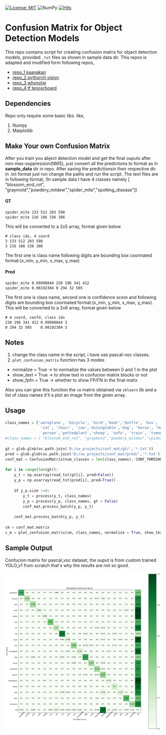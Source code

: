 [![License: MIT](https://img.shields.io/badge/License-MIT-yellow.svg)](https://opensource.org/licenses/MIT) <img alt="NumPy" src="https://img.shields.io/badge/numpy%20-%23013243.svg?&style=for-the-badge&logo=numpy&logoColor=white" />  [![Hits](https://hits.seeyoufarm.com/api/count/incr/badge.svg?url=https%3A%2F%2Fgithub.com%2FMr-TalhaIlyas%2FConfusion_Matrix_for_Objecti_Detection_Models&count_bg=%233DC8C7&title_bg=%23555555&icon=&icon_color=%23E7E7E7&title=hits&edge_flat=false)](https://hits.seeyoufarm.com)

# Confusion Matrix for Object Detection Models

This repo contains script for creating confusion matrix for object detection models, provided  ```.txt``` files as shown in sample data dir. This repos is adapted and modified form following repos,

* [repo_1 kaanakan](https://github.com/kaanakan/object_detection_confusion_matrix)
* [repo_2 pythorch vision](https://github.com/pytorch/vision/blob/master/torchvision/ops/boxes.py)
* [repo_3 whynotw](https://github.com/whynotw/YOLO_metric)
* [repo_4 tf tenosrboard](https://www.tensorflow.org/tensorboard/image_summaries)

## Dependencies
Repo only require some basic libs. like,
1. Numpy 
2. Matplotlib

## Make Your own Confusion Matrix

After you train you abject detection model and get the final ouputs after non-max-suppression(NMS), just convert all the predictions to format as in **sample_data** dir in repo.
After saving the predictionsin their respective dir. in .txt format just run change the paths and run the script.
The text files are in following format, (In sample data I have 4 classes namely [ "blossom_end_rot", "graymold","powdery_mildew","spider_mite","spotting_disease"])
#### GT
```
spider_mite 133 512 203 598
spider_mite 216 186 336 386
```
This will be converted to a 2x5 array, format given below

```
# class idx, 4 coord
3 133 512 203 598
3 216 186 336 386
```

The first one is class name following digits are bounding box coorinated format:(x_min, y_min, x_max, y_max)
#### Pred
```
spider_mite 0.99998844 220 196 341 412
spider_mite 0.98192304 0 294 32 505
```
The first one is class name, second one is confidence score and following digits are bounding box coorinated format:(x_min, y_min, x_max, y_max).
This will be converted to a 2x6 array, format given below
```
# 4 coord, confd, class idx
220 196 341 412 0.99998844 3
0 294 32 505    0.98192304 3
```

## Notes

1. change the class name in the script, i have use pascal-voc classes.
2. ```plot_confusion_matrix``` function has 3 modes 

* normalize = True -> to normalize the values between 0 and 1 in the plot
* show_text = True -> to show text in confucion matrix blocks or not
* show_fpfn = True -> whether to show FP/FN in the final matix

Also you can give this function the ```cm``` matrix obtained via ```sklearn``` lib and a list of class names it'll a plot an image from the given array.
## Usage
```python
class_names = ['aeroplane', 'bicycle', 'bird','boat','bottle', 'bus', 'car',
                'cat', 'chair', 'cow','diningtable','dog', 'horse', 'motorbike',
                'person','pottedplant','sheep', 'sofa', 'train', 'tvmonitor']
#class_names = [ "blossom_end_rot", "graymold","powdery_mildew","spider_mite","spotting_disease"]

gt = glob.glob(os.path.join('D:/cw_projects/conf_mat/gt/','*.txt'))
pred = glob.glob(os.path.join('D:/cw_projects/conf_mat/pred/','*.txt'))
conf_mat = ConfusionMatrix(num_classes = len(class_names), CONF_THRESHOLD = 0.3, IOU_THRESHOLD = 0.5)

for i in range(len(gt)):
    y_t = np.asarray(read_txt(gt[i], pred=False))
    y_p = np.asarray(read_txt(pred[i], pred=True))
    
    if y_p.size !=0:
        y_t = process(y_t, class_names)
        y_p = process(y_p, class_names, gt = False)
        conf_mat.process_batch(y_p, y_t) 
 
    conf_mat.process_batch(y_p, y_t) 
    
cm = conf_mat.matrix
c_m = plot_confusion_matrix(cm, class_names, normalize = True, show_text = True, show_fpfn = True)
```
## Sample Output

Confucion matrix for pascal_voc dataset, the ouput is from custom trained YOLO_v1 from scratch that's why the results are not so good.

![alt text](https://github.com/Mr-TalhaIlyas/Confusion_Matrix_for_Objecti_Detection_Models/blob/master/images/CM.png?raw=true)
